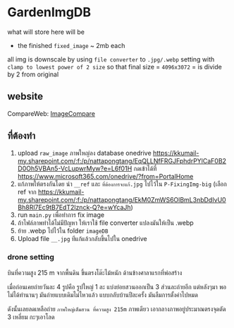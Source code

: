 # GardenImgDB

what will store here will be

- the finished `fixed_image` ~ 2mb each

all img is downscale by using `file converter` to `.jpg/.webp` setting with `clamp to lowest power of 2 size`
so that final size = `4096x3072` = is divide by 2 from original

## website

CompareWeb: [ImageCompare](https://pruekjika.github.io/GardenImgDB/)

## ที่ต้องทำ

1. upload `raw_image` ภาพใหญ่ลง database onedrive https://kkumail-my.sharepoint.com/:f:/p/nattapongtang/EqQLLNfFRGJFphdrPYlCaF0B2D0Oh5VBAn5-VcLupwrMyw?e=L6f01H กดเข้าได้ที่ https://www.microsoft365.com/onedrive/?from=PortalHome
2. แก้ภาพให้ตรงกันโดย นำ `__ref` และ `ที่ต้องการจะแก้.jpg` ไปไว้ใน `P-FixingImg-big` (เลือก ref จาก https://kkumail-my.sharepoint.com/:f:/p/nattapongtang/EkM0ZmWS6OlBmL3nbDdIvU0Bh8Rl7Ec9tB7EdT2lznck-Q?e=wYcaJh)
3. run `main.py` เพื่อทำการ fix image
4. ถ้าไฟล์ภาพทำได้ไม่มีปัญหา ให้เราใช้ file converter แปลงมันให้เป็น .webp
5. ย้าย .webp ไปไว้ใน folder `imageDB`
6. Upload file `__.jpg` ทีแก้แล้วกลับขึ้นไปใน onedrive

### drone setting

บินที่ความสูง 215 m จากพื้นดิน ขึ้นตรงโต๊ะไม้หนัก ด้านข้างศาลาแรกที่พ่อสร้าง

เมื่อก่อนเคยถ่ายวันละ 4 รูปคือ รูปใหญ่ 1 ละ แบ่งย่อยสวนออกเป็น 3 ส่วนละถ่ายอีก แต่หลังๆมา พอไม่ได้ทำนานๆ มันถ่ายแบบเดิมไม่ไหวแล้ว แบบกลับบ้านปีละครั้ง มันลืมการตั้งค่าไปหมด

ดังนั้นเลยลดเหลือถ่าย `ภาพใหญ่เต็มสวน ที่ความสูง 215m` ภาพเดียว เอากลางภาพอยู่ประมาณตรงจุดตัด 3 เหลี่ยม กะๆเอาโลด
